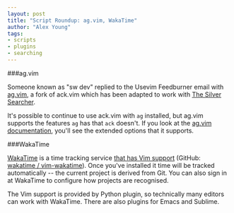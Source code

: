```yaml
---
layout: post
title: "Script Roundup: ag.vim, WakaTime"
author: "Alex Young"
tags: 
- scripts
- plugins
- searching
---
```


###ag.vim

Someone known as "sw dev" replied to the Usevim Feedburner email with [ag.vim](https://github.com/rking/ag.vim), a fork of ack.vim which has been adapted to work with [The Silver Searcher](https://github.com/ggreer/the_silver_searcher).

It's possible to continue to use ack.vim with `ag` installed, but ag.vim supports the features `ag` has that `ack` doesn't.  If you look at the [ag.vim documentation](https://github.com/rking/ag.vim/blob/master/doc/ag.txt), you'll see the extended options that it supports.

###WakaTime

[WakaTime](https://www.wakati.me/) is a time tracking service [that has Vim support](https://www.wakati.me/help/plugins/vim) (GitHub: [wakatime / vim-wakatime](https://github.com/wakatime/vim-wakatime)).  Once you've installed it time will be tracked automatically -- the current project is derived from Git.  You can also sign in at WakaTime to configure how projects are recognised.

The Vim support is provided by Python plugin, so technically many editors can work with WakaTime.  There are also plugins for Emacs and Sublime.
